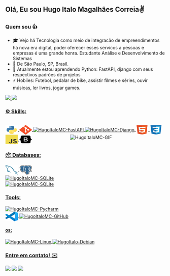 ## Olá, Eu sou Hugo Italo Magalhães Correia✌️

### Quem sou 👍

- 🎓 Vejo há Tecnologia como meio de integracão de empreendimentos há nova era digital, poder oferecer esses servicos a pessoas e empresas é uma grande honra. Estudante Análise e Desenvolvimento de Sistemas
- 📌 De São Paulo, SP, Brasil. 
- 🌱 Atualmente estou aprendendo Python: FastAPI, django com seus respectivos padrões de projetos
- ⚡ Hobiies: Futebol, pedalar de bike, assistir filmes e séries, ouvir músicas, ler livros, jogar games.
<div>
    <a href="https://github.com/HugoItaloMC">
        <img height="180em" src="https://github-readme-stats.vercel.app/api?username=HugoItaloMC&show_icons=true&theme=dracula&include_all_commits=true&count_private=true"/>
        <img height="180em" src="https://github-readme-stats.vercel.app/api/top-langs/?username=HugoItaloMC&layout=compact&langs_count=7&theme=dracula"/>
</div>

### ⚙ Skills:

<div style="display: inline_block"><br>
    <img align="center" alt="HugoItaloMC-Python" height="30" width="40" src="https://raw.githubusercontent.com/devicons/devicon/master/icons/python/python-original.svg">
    <img align="center" alt="HugoItaloMC-GIT" height="30" width="40" src="https://raw.githubusercontent.com/devicons/devicon/master/icons/git/git-original.svg">
    <img align="center" alt="HugoItaloMC-FastAPI" height="30" width="40" src="https://fastapi.tiangolo.com/img/icon-white.svg">
    <img align="center" alt="HugoItaloMC-Django" height="30" width="40" src="https://cdn.jsdelivr.net/gh/devicons/devicon/icons/django/django-plain.svg">
    <img align="center" alt="HugoItaloMc-HTML" height="30" width="40" src="https://raw.githubusercontent.com/devicons/devicon/master/icons/html5/html5-original.svg">
    <img align="center" alt="HugoItaloMC-CSS" height="30" width="40" src="https://raw.githubusercontent.com/devicons/devicon/master/icons/css3/css3-original.svg">
    <img align="center" alt="HugoItaloMC-JavaScript" height="30" width="40" src="https://raw.githubusercontent.com/devicons/devicon/master/icons/javascript/javascript-original.svg">
    <img align="center" alt="HugoItaloMC-Bootstrap" height="30" width="40" src="https://raw.githubusercontent.com/devicons/devicon/master/icons/bootstrap/bootstrap-plain.svg">
    <img align="right" alt="HugoItaloMC-GIF" height="300" width="300" src="https://cdn.discordapp.com/attachments/1037569752090030171/1039252775030235176/e426702edf874b181aced1e2fa5c6cde.gif">
</div>


  
### 📦 Databases:
<div>
    <img align="center" alt="HugoItaloMC-MySQL" height="30" width="40" src="https://raw.githubusercontent.com/devicons/devicon/master/icons/mysql/mysql-original.svg">
    <img align="center" alt="HugoItaloMC-PostgreSQL" height="30" width="41" src="https://raw.githubusercontent.com/devicons/devicon/master/icons/postgresql/postgresql-original.svg">
    <img align="center" alt="HugoItaloMC-SQLite" height="30" width="40" src="https://cdn.jsdelivr.net/gh/devicons/devicon/icons/sqlite/sqlite-original.svg">
    <img align="center" alt="HugoItaloMC-SQLite" height="30" width="40" src="https://www.svgrepo.com/show/331488/mongodb.svg">
  
</div>

###  Tools:
<div>
    <img align="center" alt="HugoItaloMC-Pycharm" height="30" width="40" src="https://cdn.jsdelivr.net/gh/devicons/devicon/icons/pycharm/pycharm-plain.svg">
    <img align="center" alt="HugoItaloMC-VSCode" height="30" width="40" src="https://raw.githubusercontent.com/devicons/devicon/master/icons/vscode/vscode-original.svg">
    <img align="center" alt="HugoItaloMC-GitHub" height="30" width="40" src="https://cdn.jsdelivr.net/gh/devicons/devicon/icons/github/github-original.svg">
    


#### os:
  <img align="center" alt="HugoItaloMC-Linux" height="30" width="40" src="https://www.seekpng.com/png/full/194-1946302_collection-of-free-penguin-svg-copyright-free-linux.png">
  <img align="center" alt="HugoItalo-Debian" height="30" width="40" src="https://www.shareicon.net/data/128x128/2015/09/16/101872_debian_512x512.png">
</div>
  
  
### Entre em contato! ✉️
<div>
    <a href="https://www.linkedin.com/in/hugo-correia-magalh%C3%A3es-402549212//" target="_blank"><img src="https://img.shields.io/badge/-LinkedIn-%230077B5?style=for-the-badge&logo=linkedin&logoColor=white" target="_blank"></a>
    <a href="https://www.facebook.com/hugoitalo.magalhaescorreia" target="_blank"><img src="https://img.shields.io/badge/-Facebook-%231877F2?style=for-the-badge&logo=facebook&logoColor=white" target="_blank"></a>
    <a href="https://wa.me/5511991591575?text=Ol%C3%A1+tudo+bem%3F+Espero+que+sim%21+J%C3%A1+respondo." target="_blank"><img src="https://img.shields.io/badge/-WhatsApp-%2325D366?style=for-the-badge&logo=whatsapp&logoColor=white" target="_blank"></a>
   </div>


